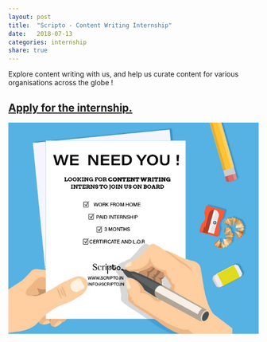 ```yaml
---
layout: post
title:  "Scripto - Content Writing Internship"
date:   2018-07-13
categories: internship
share: true
---
```

Explore content writing with us, and help us curate content for various organisations across the globe !

## [Apply for the internship.](https://docs.google.com/forms/d/e/1FAIpQLSeGW1HJtli_euHwmHBKBqY5de2pDZEzWfaquJNXnjKdT8TF2Q/viewform)

![poster for scripto](/images/scripto.jpg)
